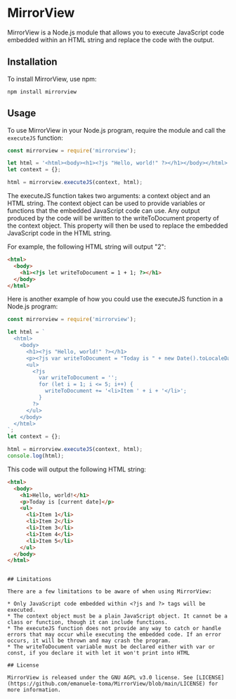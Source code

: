 # MirrorView

MirrorView is a Node.js module that allows you to execute JavaScript code embedded within an HTML string and replace the code with the output.

## Installation

To install MirrorView, use npm:

```
npm install mirrorview
```


## Usage

To use MirrorView in your Node.js program, require the module and call the `executeJS` function:

```javascript
const mirrorview = require('mirrorview');

let html = '<html><body><h1><?js "Hello, world!" ?></h1></body></html>';
let context = {};

html = mirrorview.executeJS(context, html);
```

The executeJS function takes two arguments: a context object and an HTML string. The context object can be used to provide variables or functions that the embedded JavaScript code can use. Any output produced by the code will be written to the writeToDocument property of the context object. This property will then be used to replace the embedded JavaScript code in the HTML string.

For example, the following HTML string will output "2":

```html
<html>
  <body>
    <h1><?js let writeToDocument = 1 + 1; ?></h1>
  </body>
</html>
```

Here is another example of how you could use the executeJS function in a Node.js program:

```javascript
const mirrorview = require('mirrorview');

let html = `
  <html>
    <body>
      <h1><?js "Hello, world!" ?></h1>
      <p><?js var writeToDocument = "Today is " + new Date().toLocaleDateString(); ?></p>
      <ul>
        <?js
          var writeToDocument = '';
          for (let i = 1; i <= 5; i++) {
            writeToDocument += '<li>Item ' + i + '</li>';
          }
        ?>
      </ul>
    </body>
  </html>
`;
let context = {};

html = mirrorview.executeJS(context, html);
console.log(html);
```

This code will output the following HTML string:

```html
<html>
  <body>
    <h1>Hello, world!</h1>
    <p>Today is [current date]</p>
    <ul>
      <li>Item 1</li>
      <li>Item 2</li>
      <li>Item 3</li>
      <li>Item 4</li>
      <li>Item 5</li>
    </ul>
  </body>
</html>
```


```

## Limitations

There are a few limitations to be aware of when using MirrorView:

* Only JavaScript code embedded within <?js and ?> tags will be executed.
* The context object must be a plain JavaScript object. It cannot be a class or function, though it can include functions.
* The executeJS function does not provide any way to catch or handle errors that may occur while executing the embedded code. If an error occurs, it will be thrown and may crash the program.
* The writeToDocument variable must be declared either with var or const, if you declare it with let it won't print into HTML

## License

MirrorView is released under the GNU AGPL v3.0 license. See [LICENSE](https://github.com/emanuele-toma/MirrorView/blob/main/LICENSE) for more information.